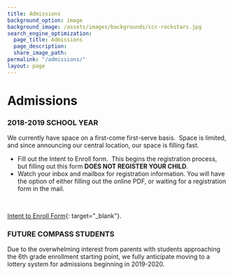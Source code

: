 ```yaml
---
title: Admissions
background_option: image
background_image: /assets/images/backgrounds/ccc-rockstars.jpg
search_engine_optimization:
  page_title: Admissions
  page_description:
  share_image_path:
permalink: "/admissions/"
layout: page
---
```


# Admissions

### 2018-2019 SCHOOL YEAR

We currently have space on a first-come first-serve basis. &nbsp;Space is limited, and since announcing our central location, our space is filling fast. &nbsp;

* Fill out the Intent to Enroll form. &nbsp;This begins the registration process, but filling out this form **DOES NOT REGISTER YOUR CHILD**.
* Watch your inbox and mailbox for registration information. You will have the option of either filling out the online PDF, or waiting for a registration form in the mail.&nbsp;

&nbsp;

[Intent to Enroll Form](https://goo.gl/forms/O1KBtoU4DtiBFLVe2){: target="_blank"}.

### FUTURE COMPASS STUDENTS

Due to the overwhelming interest from parents with students approaching the 6th grade enrollment starting point, we fully anticipate moving to a lottery system for admissions beginning in 2019-2020.